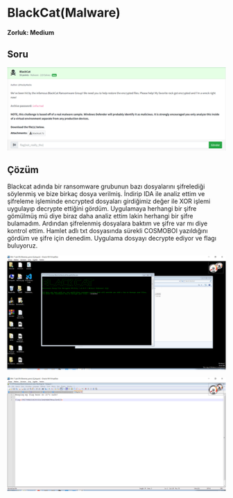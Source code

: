 # BlackCat(Malware)
#### Zorluk: Medium

## Soru
![Soru](https://github.com/mel4mi/Huntress2023-Writeups/blob/main/Depo/Malware/BlackCat/BlackCat.png)

## Çözüm
Blackcat adında bir ransomware grubunun bazı dosyalarını şifrelediği söylenmiş ve bize birkaç dosya verilmiş. İndirip IDA ile analiz ettim ve şifreleme işleminde encrypted dosyaları girdiğimiz değer ile XOR işlemi uygulayıp decrypte ettiğini gördüm. Uygulamaya herhangi bir şifre gömülmüş mü diye biraz daha analiz ettim lakin herhangi bir şifre bulamadım. Ardından şifrelenmiş dosyalara baktım ve şifre var mı diye kontrol ettim. Hamlet adlı txt dosyasında sürekli COSMOBOI yazıldığını gördüm ve şifre için denedim. Uygulama dosyayı decrypte ediyor ve flagı buluyoruz.

![Soru](https://github.com/mel4mi/Huntress2023-Writeups/blob/main/Depo/Malware/BlackCat/BlackCat2.png)

![Soru](https://github.com/mel4mi/Huntress2023-Writeups/blob/main/Depo/Malware/BlackCat/BlackCatFlag.png)




